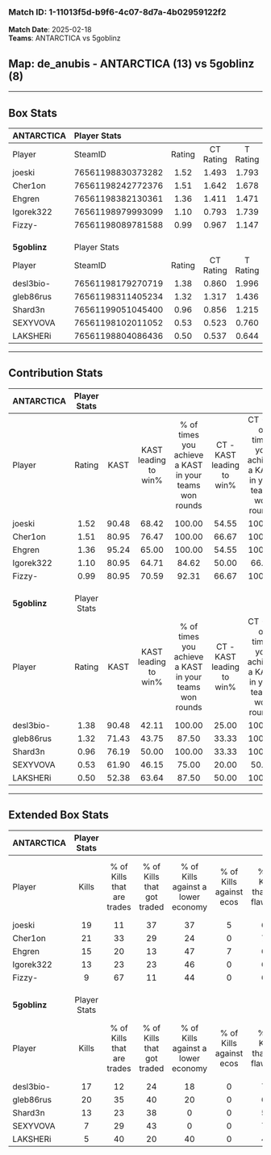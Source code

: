 ### Match ID: 1-11013f5d-b9f6-4c07-8d7a-4b02959122f2  
**Match Date**: 2025-02-18  
**Teams**: ANTARCTICA vs 5goblinz  

## **Map**: de_anubis - ANTARCTICA (13) vs 5goblinz (8)  
---  

## Box Stats  

| **ANTARCTICA** | Player Stats      |        |           |          |       |       |       |         |        |      |     |
| :- | :- | :-: | :-: | :-: | :-: | :-: | :-: | :-: | :-: | :-: | :-: |
| Player         | SteamID           | Rating | CT Rating | T Rating | KAST  |  ADR  | Kills | Assists | Deaths | K/D  | HS% |
| joeski         | 76561198830373282 |  1.52  |   1.493   |  1.793   | 90.48 | 100.8 |  19   |    5    |   13   | 1.46 | 57  |
| Cher1on        | 76561198242772376 |  1.51  |   1.642   |  1.678   | 80.95 | 85.6  |  21   |    4    |   12   | 1.75 | 38  |
| Ehgren         | 76561198382130361 |  1.36  |   1.411   |  1.471   | 95.24 | 75.2  |  15   |    5    |   11   | 1.36 | 73  |
| Igorek322      | 76561198979993099 |  1.10  |   0.793   |  1.739   | 80.95 | 82.8  |  13   |    5    |   15   | 0.87 | 61  |
| Fizzy-         | 76561198089781588 |  0.99  |   0.967   |  1.147   | 80.95 | 63.1  |   9   |   10    |   11   | 0.82 | 11  |
|                |                   |        |           |          |       |       |       |         |        |      |     |
|                |                   |        |           |          |       |       |       |         |        |      |     |
|                |                   |        |           |          |       |       |       |         |        |      |     |
| **5goblinz**   | Player Stats      |        |           |          |       |       |       |         |        |      |     |
| Player         | SteamID           | Rating | CT Rating | T Rating | KAST  |  ADR  | Kills | Assists | Deaths | K/D  | HS% |
| desl3bio-      | 76561198179270719 |  1.38  |   0.860   |  1.996   | 90.48 | 97.8  |  17   |    6    |   15   | 1.13 | 82  |
| gleb86rus      | 76561198311405234 |  1.32  |   1.317   |  1.436   | 71.43 | 90.5  |  20   |    1    |   15   | 1.33 | 30  |
| Shard3n        | 76561199051045400 |  0.96  |   0.856   |  1.215   | 76.19 | 60.5  |  13   |    4    |   16   | 0.81 | 53  |
| SEXYVOVA       | 76561198102011052 |  0.53  |   0.523   |  0.760   | 61.90 | 41.1  |   7   |    1    |   16   | 0.44 | 42  |
| LAKSHERi       | 76561198804086436 |  0.50  |   0.537   |  0.644   | 52.38 | 59.2  |   5   |    8    |   15   | 0.33 | 20  |
---  

## Contribution Stats  

| **ANTARCTICA** | Player Stats |       |                      |                                                        |                           |                                                             |                          |                                                            |
| :- | :-: | :-: | :-: | :-: | :-: | :-: | :-: | :-: |
| Player         |    Rating    | KAST  | KAST leading to win% | % of times you achieve a KAST in your teams won rounds | CT - KAST leading to win% | CT - % of times you achieve a KAST in your teams won rounds | T - KAST leading to win% | T - % of times you achieve a KAST in your teams won rounds |
| joeski         |     1.52     | 90.48 |        68.42         |                         100.00                         |           54.55           |                           100.00                            |          87.50           |                           100.00                           |
| Cher1on        |     1.51     | 80.95 |        76.47         |                         100.00                         |           66.67           |                           100.00                            |          87.50           |                           100.00                           |
| Ehgren         |     1.36     | 95.24 |        65.00         |                         100.00                         |           54.55           |                           100.00                            |          77.78           |                           100.00                           |
| Igorek322      |     1.10     | 80.95 |        64.71         |                         84.62                          |           50.00           |                            66.67                            |          77.78           |                           100.00                           |
| Fizzy-         |     0.99     | 80.95 |        70.59         |                         92.31                          |           66.67           |                           100.00                            |          75.00           |                           85.71                            |
|                |              |       |                      |                                                        |                           |                                                             |                          |                                                            |
|                |              |       |                      |                                                        |                           |                                                             |                          |                                                            |
|                |              |       |                      |                                                        |                           |                                                             |                          |                                                            |
| **5goblinz**   | Player Stats |       |                      |                                                        |                           |                                                             |                          |                                                            |
| Player         |    Rating    | KAST  | KAST leading to win% | % of times you achieve a KAST in your teams won rounds | CT - KAST leading to win% | CT - % of times you achieve a KAST in your teams won rounds | T - KAST leading to win% | T - % of times you achieve a KAST in your teams won rounds |
| desl3bio-      |     1.38     | 90.48 |        42.11         |                         100.00                         |           25.00           |                           100.00                            |          54.55           |                           100.00                           |
| gleb86rus      |     1.32     | 71.43 |        43.75         |                         87.50                          |           33.33           |                           100.00                            |          50.00           |                           83.33                            |
| Shard3n        |     0.96     | 76.19 |        50.00         |                         100.00                         |           33.33           |                           100.00                            |          60.00           |                           100.00                           |
| SEXYVOVA       |     0.53     | 61.90 |        46.15         |                         75.00                          |           20.00           |                            50.00                            |          62.50           |                           83.33                            |
| LAKSHERi       |     0.50     | 52.38 |        63.64         |                         87.50                          |           50.00           |                           100.00                            |          71.43           |                           83.33                            |
---  

## Extended Box Stats  

| **ANTARCTICA** | Player Stats |                            |                            |                                    |                         |                              |                                 |        |                             |                                     |                          |                               |                            |
| :- | :-: | :-: | :-: | :-: | :-: | :-: | :-: | :-: | :-: | :-: | :-: | :-: | :-: |
| Player         |    Kills     | % of Kills that are trades | % of Kills that got traded | % of Kills against a lower economy | % of Kills against ecos | % of Kills that are flawless | % of Kills that are close duels | Deaths | % of Deaths that get traded | % of Deaths against a lower economy | % of Deaths against ecos | % of Deaths that are flawless | % of Deaths that are close |
| joeski         |      19      |             11             |             37             |                 37                 |            5            |              63              |               11                |   13   |             31              |                 31                  |            8             |              92               |             0              |
| Cher1on        |      21      |             33             |             29             |                 24                 |            0            |              76              |                0                |   12   |             58              |                 42                  |            0             |              58               |             8              |
| Ehgren         |      15      |             20             |             13             |                 47                 |            7            |              67              |                7                |   11   |             27              |                 27                  |            0             |              64               |             0              |
| Igorek322      |      13      |             23             |             23             |                 46                 |            0            |              69              |               15                |   15   |             33              |                 40                  |            7             |              67               |             0              |
| Fizzy-         |      9       |             67             |             11             |                 44                 |            0            |              67              |                0                |   11   |             18              |                 36                  |            9             |              45               |             27             |
|                |              |                            |                            |                                    |                         |                              |                                 |        |                             |                                     |                          |                               |                            |
|                |              |                            |                            |                                    |                         |                              |                                 |        |                             |                                     |                          |                               |                            |
|                |              |                            |                            |                                    |                         |                              |                                 |        |                             |                                     |                          |                               |                            |
| **5goblinz**   | Player Stats |                            |                            |                                    |                         |                              |                                 |        |                             |                                     |                          |                               |                            |
| Player         |    Kills     | % of Kills that are trades | % of Kills that got traded | % of Kills against a lower economy | % of Kills against ecos | % of Kills that are flawless | % of Kills that are close duels | Deaths | % of Deaths that get traded | % of Deaths against a lower economy | % of Deaths against ecos | % of Deaths that are flawless | % of Deaths that are close |
| desl3bio-      |      17      |             12             |             24             |                 18                 |            0            |              71              |                6                |   15   |             33              |                 13                  |            0             |              53               |             13             |
| gleb86rus      |      20      |             35             |             40             |                 20                 |            0            |              65              |                0                |   15   |              7              |                 13                  |            0             |              60               |             7              |
| Shard3n        |      13      |             23             |             38             |                 0                  |            0            |              54              |               15                |   16   |             25              |                 19                  |            0             |              94               |             0              |
| SEXYVOVA       |      7       |             29             |             43             |                 0                  |            0            |              71              |               14                |   16   |             31              |                 19                  |            0             |              69               |             0              |
| LAKSHERi       |      5       |             40             |             20             |                 40                 |            0            |              40              |                0                |   15   |             27              |                 13                  |            0             |              67               |             13             |
